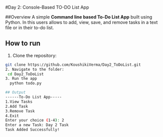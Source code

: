 #Day 2: Console-Based TO-DO List App

##Overview
A simple **Command line based To-Do List App** built using Python.
In this users allows to add, view, save, and remove tasks in a text file or in their to-do list.

## How to run
1. Clone the repository:
 ```bash
 git clone https://github.com/KoushikiVerma/Day2_ToDoList.git
2. Navigate to the folder:
  cd Day2_ToDoList
3. Run the app
   python todo.py

## Output
 ------To-Do List App-----
1.View Tasks
2.Add Task
3.Remove Task
4.Exit
Enter your choice (1-4): 2
Enter a new Task: Day 2 Task
Task Added Successfully!
